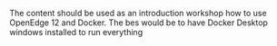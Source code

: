 The content should be used as an introduction workshop how to use OpenEdge 12 and Docker.
The bes would be to have Docker Desktop windows installed to run everything

